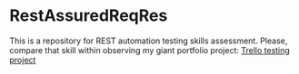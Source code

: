 # RestAssuredReqRes
This is a repository for REST automation testing skills assessment. 
Please, compare that skill within observing my giant portfolio project:
[Trello testing project](https://github.com/oxygasa/trello_testing_project)
